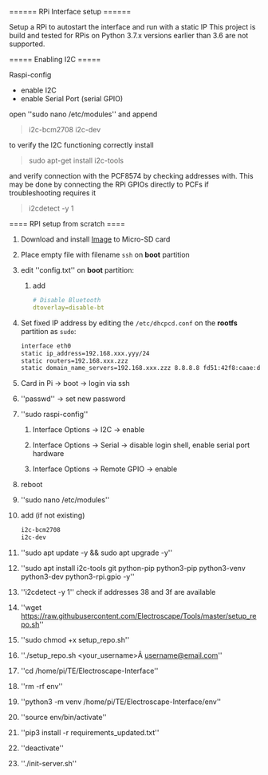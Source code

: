 ====== RPi Interface setup ======

Setup a RPi to autostart the interface and run with a static IP
This project is build and tested for RPis on Python 3.7.x
versions earlier than 3.6 are not supported.

===== Enabling I2C =====

Raspi-config
- enable I2C
- enable Serial Port (serial GPIO)

open ''sudo nano /etc/modules'' and append
>i2c-bcm2708
>i2c-dev

to verify the I2C functioning correctly install
>sudo apt-get install i2c-tools

and verify connection with the PCF8574 by checking addresses with.
This may be done by connecting the RPi GPIOs directly to PCFs if troubleshooting requires it
>i2cdetect -y 1


==== RPI setup from scratch ====

1. Download and install [Image](https://downloads.raspberrypi.org/raspios_lite_armhf/images/raspios_lite_armhf-2021-05-28/2021-05-07-raspios-buster-armhf-lite.zip) to Micro-SD card

2. Place empty file with filename `ssh` on **boot** partition

3. edit ''config.txt'' on **boot** partition:

   1. add

      ```yaml
      # Disable Bluetooth
      dtoverlay=disable-bt
      ```

4. Set fixed IP address by editing the `/etc/dhcpcd.conf` on the **rootfs** partition as `sudo`:

   ```bash
   interface eth0
   static ip_address=192.168.xxx.yyy/24
   static routers=192.168.xxx.zzz
   static domain_name_servers=192.168.xxx.zzz 8.8.8.8 fd51:42f8:caae:d92e::1
   ```

5. Card in Pi -> boot -> login via ssh

6. ''passwd'' -> set new password

7. ''sudo raspi-config''

   1. Interface Options -> I2C -> enable

   2. Interface Options -> Serial -> disable login shell, enable serial port hardware

   3. Interface Options -> Remote GPIO -> enable

8. reboot

9. ''sudo nano /etc/modules''

10. add (if not existing)

    ```bash
    i2c-bcm2708
    i2c-dev
    ```

10. ''sudo apt update -y && sudo apt upgrade -y''

11. ''sudo apt install i2c-tools git python-pip python3-pip python3-venv python3-dev python3-rpi.gpio -y''

12. ''i2cdetect -y 1'' check if addresses 38 and 3f are available

13. ''wget https://raw.githubusercontent.com/Electroscape/Tools/master/setup_repo.sh''

14. ''sudo chmod +x setup_repo.sh''

15. ''./setup_repo.sh <your_username>Â  <username@email.com>''

16. ''cd /home/pi/TE/Electroscape-Interface''

17. ''rm -rf env''

18. ''python3 -m venv /home/pi/TE/Electroscape-Interface/env''

19. ''source env/bin/activate''

20. ''pip3 install -r requirements_updated.txt''

21. ''deactivate''

22. ''./init-server.sh''